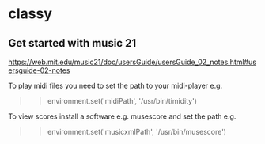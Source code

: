 # classy

## Get started with music 21
https://web.mit.edu/music21/doc/usersGuide/usersGuide_02_notes.html#usersguide-02-notes

To play midi files you need to set the path to your midi-player e.g.
>> environment.set('midiPath', '/usr/bin/timidity')

To view scores install a software e.g. musescore and set the path e.g.
>> environment.set('musicxmlPath', '/usr/bin/musescore')
